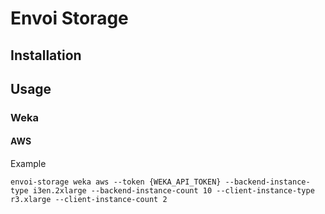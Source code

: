 # Envoi Storage

## Installation

## Usage

### Weka

#### AWS

Example
```shell
envoi-storage weka aws --token {WEKA_API_TOKEN} --backend-instance-type i3en.2xlarge --backend-instance-count 10 --client-instance-type r3.xlarge --client-instance-count 2
```


